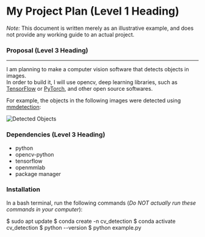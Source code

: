 # My Project Plan (Level 1 Heading)

*Note:* This document is written merely as an illustrative example, and does not provide any working guide to an actual project.

### Proposal (Level 3 Heading)
---
I am planning to make a computer vision software that detects objects in images.  
In order to build it, I will use opencv, deep learning libraries, such as [TensorFlow](https://www.tensorflow.org) or [PyTorch](https://pytorch.org), and other open source softwares.

For example, the objects in the following images were detected using [mmdetection](https://github.com/open-mmlab/mmdetection):

![Detected Objects](https://user-images.githubusercontent.com/12907710/137271636-56ba1cd2-b110-4812-8221-b4c120320aa9.png)


### Dependencies (Level 3 Heading)

- python
- opencv-python
- tensorflow
- openmmlab
- package manager

### Installation

In a bash terminal, run the following commands (*Do NOT actually run these commands in your computer*):

$ sudo apt update
$ conda create -n cv_detection
$ conda activate cv_detection
$ python --version
$ python example.py
